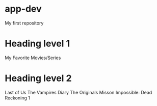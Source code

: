 # app-dev
My first repository
# Heading level 1
My Favorite Movies/Series
# Heading level 2
Last of Us
The Vampires Diary
The Originals
Misson Impossible: Dead Reckoning 1

